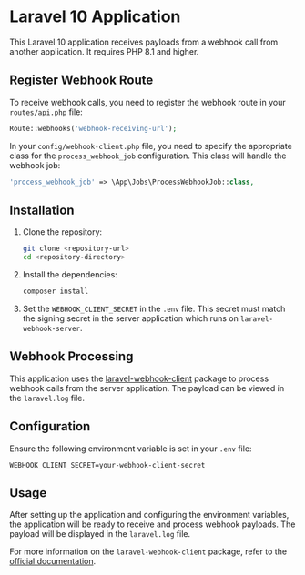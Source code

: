 # Laravel 10 Application

This Laravel 10 application receives payloads from a webhook call from another application. It requires PHP 8.1 and higher.

## Register Webhook Route

To receive webhook calls, you need to register the webhook route in your `routes/api.php` file:

```php
Route::webhooks('webhook-receiving-url');
```
In your `config/webhook-client.php` file, you need to specify the appropriate class for the `process_webhook_job` configuration. This class will handle the webhook job:

```php
'process_webhook_job' => \App\Jobs\ProcessWebhookJob::class,
```

## Installation

1. Clone the repository:
    ```bash
    git clone <repository-url>
    cd <repository-directory>
    ```

2. Install the dependencies:
    ```bash
    composer install
    ```

3. Set the `WEBHOOK_CLIENT_SECRET` in the `.env` file. This secret must match the signing secret in the server application which runs on `laravel-webhook-server`.

## Webhook Processing

This application uses the [laravel-webhook-client](https://github.com/spatie/laravel-webhook-client) package to process webhook calls from the server application. The payload can be viewed in the `laravel.log` file.

## Configuration

Ensure the following environment variable is set in your `.env` file:
```env
WEBHOOK_CLIENT_SECRET=your-webhook-client-secret
```

## Usage

After setting up the application and configuring the environment variables, the application will be ready to receive and process webhook payloads. The payload will be displayed in the `laravel.log` file.

For more information on the `laravel-webhook-client` package, refer to the [official documentation](https://github.com/spatie/laravel-webhook-client).


